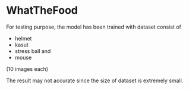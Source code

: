 # WhatTheFood

For testing purpose, the model has been trained with dataset consist of 
- helmet 
- kasut
- stress ball and 
- mouse 

(10 images each)

The result may not accurate since the size of dataset is extremely small.
